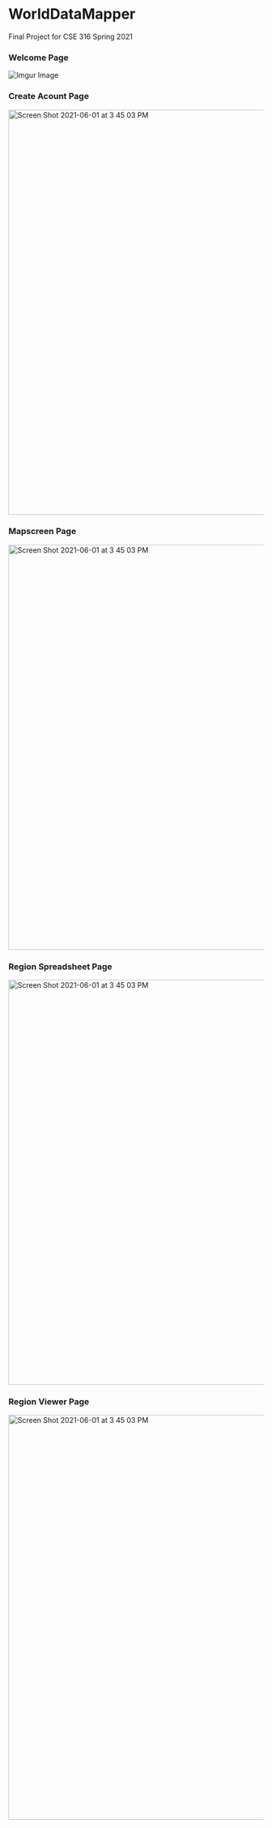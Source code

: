 # WorldDataMapper
Final Project for CSE 316 Spring 2021 

### Welcome Page
![Imgur Image](http://i.imgur.com/zTONrOD.jpg)

### Create Acount Page
<img width="800" alt="Screen Shot 2021-06-01 at 3 45 03 PM" src="https://imgur.com/7QgZ0GC">

### Mapscreen Page
<img width="800" alt="Screen Shot 2021-06-01 at 3 45 03 PM" src="https://imgur.com/6W9JyE2">

### Region Spreadsheet Page
<img width="800" alt="Screen Shot 2021-06-01 at 3 45 03 PM" src="https://imgur.com/3nzwBFq">

### Region Viewer Page
<img width="800" alt="Screen Shot 2021-06-01 at 3 45 03 PM" src="https://imgur.com/z4L8vo8">